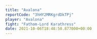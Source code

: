 ```yaml
---
title: "Avalona"
reportCode: "3hHY2MRKgrdDkTPj"
player: "Avalona"
fight: "Fathom-Lord Karathress"
date: 2021-10-06T18:48:50.877000+00:00
---
```

